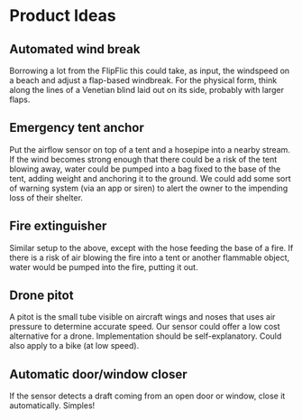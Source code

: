 # Product Ideas

## Automated wind break

Borrowing a lot from the FlipFlic this could take, as input, the windspeed on a beach and adjust a flap-based windbreak. For the physical form, think along the lines of a Venetian blind laid out on its side, probably with larger flaps.


## Emergency tent anchor

Put the airflow sensor on top of a tent and a hosepipe into a nearby stream. If the wind becomes strong enough that there could be a risk of the tent blowing away, water could be pumped into a bag fixed to the base of the tent, adding weight and anchoring it to the ground. We could add some sort of warning system (via an app or siren) to alert the owner to the impending loss of their shelter.


## Fire extinguisher

Similar setup to the above, except with the hose feeding the base of a fire. If there is a risk of air blowing the fire into a tent or another flammable object, water would be pumped into the fire, putting it out.


## Drone pitot

A pitot is the small tube visible on aircraft wings and noses that uses air pressure to determine accurate speed. Our sensor could offer a low cost alternative for a drone. Implementation should be self-explanatory. Could also apply to a bike (at low speed).


## Automatic door/window closer

If the sensor detects a draft coming from an open door or window, close it automatically. Simples!
